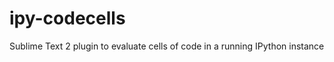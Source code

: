 ipy-codecells
=============

Sublime Text 2 plugin to evaluate cells of code in a running IPython instance
